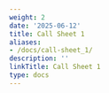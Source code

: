 ```yaml
---
weight: 2
date: '2025-06-12'
title: Call Sheet 1
aliases:
- /docs/call-sheet_1/
description: ''
linkTitle: Call Sheet 1
type: docs
---
```



